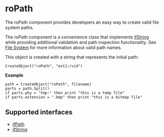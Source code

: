 roPath
======

The roPath component provides developers an easy way to create valid file system paths.

The roPath component is a convenience class that implements [ifString](/docs/references/brightscript/interfaces/ifstring.md "ifString") while providing additional validation and path inspection functionality. See [File System](/docs/developer-program/getting-started/architecture/file-system.md "File System") for more information about valid path names.

This object is created with a string that represents the initial path:

`CreateObject("roPath", "ext1:/vid")`

**Example**

    path = CreateObject("roPath", filename)
    parts = path.Split()
    if parts.phy = "tmp:" then print "this is a temp file"
    if parts.extension = ".bmp" then print "this is a bitmap file"
    

Supported interfaces
--------------------

*   [ifPath](/docs/references/brightscript/interfaces/ifpath.md "ifPath")
*   [ifString](/docs/references/brightscript/interfaces/ifstring.md "ifString")